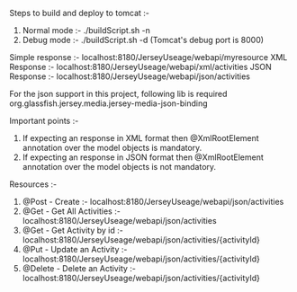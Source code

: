 Steps to build and deploy to tomcat :-
1. Normal mode :- ./buildScript.sh -n
2. Debug mode :-  ./buildScript.sh -d   (Tomcat's debug port is 8000)

Simple response :- localhost:8180/JerseyUseage/webapi/myresource
XML Response :- localhost:8180/JerseyUseage/webapi/xml/activities
JSON Response :- localhost:8180/JerseyUseage/webapi/json/activities

For the json support in this project, following lib is required
org.glassfish.jersey.media.jersey-media-json-binding

Important points :-
1. If expecting an response in XML format then @XmlRootElement annotation over the model objects is mandatory.
2. If expecting an response in JSON format then @XmlRootElement annotation over the model objects is not mandatory.


Resources :- 
1. @Post - Create :- localhost:8180/JerseyUseage/webapi/json/activities
2. @Get - Get All Activities :- localhost:8180/JerseyUseage/webapi/json/activities
3. @Get - Get Activity by id :- localhost:8180/JerseyUseage/webapi/json/activities/{activityId}
4. @Put - Update an Activity :- localhost:8180/JerseyUseage/webapi/json/activities/{activityId}
4. @Delete - Delete an Activity :- localhost:8180/JerseyUseage/webapi/json/activities/{activityId}


